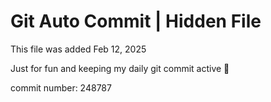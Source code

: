 # Git Auto Commit | Hidden File

This file was added Feb 12, 2025

Just for fun and keeping my daily git commit active 🤪

commit number: 248787
